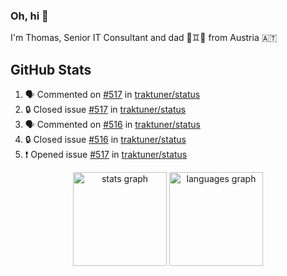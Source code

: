 ### Oh, hi 👋

I'm Thomas, Senior IT Consultant and dad 👶♊️👶 from Austria 🇦🇹

<!--
**traktuner/traktuner** is a ✨ _special_ ✨ repository because its `README.md` (this file) appears on your GitHub profile.

Here are some ideas to get you started:

- 🔭 I’m currently working on ...
- 🌱 I’m currently learning ...
- 👯 I’m looking to collaborate on ...
- 🤔 I’m looking for help with ...
- 💬 Ask me about ...
- 📫 How to reach me: ...
- 😄 Pronouns: ...
- ⚡ Fun fact: ...
-->

</div>

## GitHub Stats
<!--START_SECTION:activity-->
1. 🗣 Commented on [#517](https://github.com/traktuner/status/issues/517#issuecomment-2661294739) in [traktuner/status](https://github.com/traktuner/status)
2. 🔒 Closed issue [#517](https://github.com/traktuner/status/issues/517) in [traktuner/status](https://github.com/traktuner/status)
3. 🗣 Commented on [#516](https://github.com/traktuner/status/issues/516#issuecomment-2661294711) in [traktuner/status](https://github.com/traktuner/status)
4. 🔒 Closed issue [#516](https://github.com/traktuner/status/issues/516) in [traktuner/status](https://github.com/traktuner/status)
5. ❗ Opened issue [#517](https://github.com/traktuner/status/issues/517) in [traktuner/status](https://github.com/traktuner/status)
<!--END_SECTION:activity-->

<div align="center">
  <img src="https://github-readme-stats.vercel.app/api?username=traktuner&hide_title=false&hide_rank=false&show_icons=true&include_all_commits=true&count_private=true&disable_animations=false&theme=dracula&locale=en&hide_border=false&order=1" height="150" alt="stats graph"  />
  <img src="https://github-readme-stats.vercel.app/api/top-langs?username=traktuner&locale=en&hide_title=false&layout=compact&card_width=320&langs_count=5&theme=dracula&hide_border=false&order=2" height="150" alt="languages graph"  />
</div>
